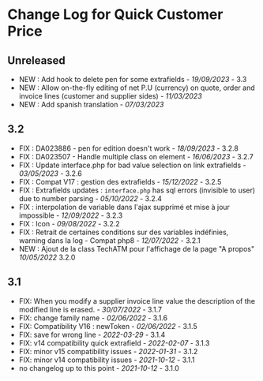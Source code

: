 # Change Log for Quick Customer Price

## Unreleased
- NEW : Add hook to delete pen for some extrafields - *19/09/2023* - 3.3
- NEW : Allow on-the-fly editing of net P.U (currency) on quote, order and invoice lines (customer and supplier sides) - *11/03/2023*
- NEW : Add spanish translation - *07/03/2023*

## 3.2
- FIX : DA023886 - pen for edition doesn't work - *18/09/2023* - 3.2.8
- FIX : DA023507 - Handle multiple class on element - *16/06/2023* - 3.2.7
- FIX : Update interface.php for bad value selection on link extrafields - *03/05/2023* - 3.2.6
- FIX : Compat V17 : gestion des extrafields - *15/12/2022* - 3.2.5
- FIX : Extrafields updates : `interface.php` has sql errors (invisible to user) due to number parsing - *05/10/2022* - 3.2.4
- FIX : interpolation de variable dans l'ajax supprimé et mise à jour impossible - *12/09/2022* - 3.2.3
- FIX : Icon - *09/08/2022* - 3.2.2
- FIX : Retrait de certaines conditions sur des variables indéfinies, warning dans la log - Compat php8 - *12/07/2022* - 3.2.1
- NEW : Ajout de la class TechATM pour l'affichage de la page "A propos" *10/05/2022* 3.2.0

## 3.1

- FIX: When you modify a supplier invoice line value the description of the modified line is erased. - *30/07/2022* - 3.1.7
- FIX: change family name - *02/06/2022* - 3.1.6
- FIX: Compatibility V16 : newToken - *02/06/2022* - 3.1.5
- FIX: save for wrong line - *2022-03-29* - 3.1.4
- FIX: v14 compatibility quick extrafield - *2022-02-07* - 3.1.3
- FIX: minor v15 compatibility issues - *2022-01-31* - 3.1.2
- FIX: minor v14 compatibility issues - *2021-10-12* - 3.1.1
- no changelog up to this point - *2021-10-12* - 3.1.0
